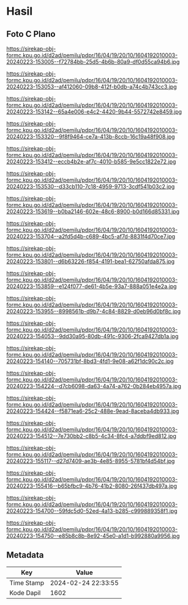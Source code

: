 # Hasil

## Foto C Plano

https://sirekap-obj-formc.kpu.go.id/d2ad/pemilu/pdpr/16/04/19/20/10/1604192010003-20240223-153005--f72784bb-25d5-4b6b-80a9-df0d55ca94b6.jpg

https://sirekap-obj-formc.kpu.go.id/d2ad/pemilu/pdpr/16/04/19/20/10/1604192010003-20240223-153053--af412060-09b8-412f-b0db-a74c4b743cc3.jpg

https://sirekap-obj-formc.kpu.go.id/d2ad/pemilu/pdpr/16/04/19/20/10/1604192010003-20240223-153142--65a4e006-e4c2-4420-9b44-5572742e8459.jpg

https://sirekap-obj-formc.kpu.go.id/d2ad/pemilu/pdpr/16/04/19/20/10/1604192010003-20240223-153320--9f8f9464-ce7a-413b-8ccb-16c19a48f908.jpg

https://sirekap-obj-formc.kpu.go.id/d2ad/pemilu/pdpr/16/04/19/20/10/1604192010003-20240223-153412--eccb4b2e-af7c-4010-b585-9e5cc1822e72.jpg

https://sirekap-obj-formc.kpu.go.id/d2ad/pemilu/pdpr/16/04/19/20/10/1604192010003-20240223-153530--d33cb110-7c18-4959-9713-3cdf541b03c2.jpg

https://sirekap-obj-formc.kpu.go.id/d2ad/pemilu/pdpr/16/04/19/20/10/1604192010003-20240223-153619--b0ba2146-602e-48c6-8900-b0d166d85331.jpg

https://sirekap-obj-formc.kpu.go.id/d2ad/pemilu/pdpr/16/04/19/20/10/1604192010003-20240223-153704--a2fd5d4b-c689-4bc5-af7d-8831f4d70ce7.jpg

https://sirekap-obj-formc.kpu.go.id/d2ad/pemilu/pdpr/16/04/19/20/10/1604192010003-20240223-153801--d6b63226-f854-4191-bea1-62750afda875.jpg

https://sirekap-obj-formc.kpu.go.id/d2ad/pemilu/pdpr/16/04/19/20/10/1604192010003-20240223-153859--e124f077-de61-4b5e-93a7-888a051e4e2a.jpg

https://sirekap-obj-formc.kpu.go.id/d2ad/pemilu/pdpr/16/04/19/20/10/1604192010003-20240223-153955--8998561b-d9b7-4c84-8829-d0eb96d0bf8c.jpg

https://sirekap-obj-formc.kpu.go.id/d2ad/pemilu/pdpr/16/04/19/20/10/1604192010003-20240223-154053--9dd30a95-80db-491c-9306-2fca9427db1a.jpg

https://sirekap-obj-formc.kpu.go.id/d2ad/pemilu/pdpr/16/04/19/20/10/1604192010003-20240223-154140--705731bf-8bd3-4fd1-9e08-a62f1dc90c2c.jpg

https://sirekap-obj-formc.kpu.go.id/d2ad/pemilu/pdpr/16/04/19/20/10/1604192010003-20240223-154224--d7cb6098-da63-4a74-a762-0b284eb4957a.jpg

https://sirekap-obj-formc.kpu.go.id/d2ad/pemilu/pdpr/16/04/19/20/10/1604192010003-20240223-154424--f5871ea6-25c2-488e-9ead-8aceba4db933.jpg

https://sirekap-obj-formc.kpu.go.id/d2ad/pemilu/pdpr/16/04/19/20/10/1604192010003-20240223-154512--7e730bb2-c8b5-4c34-8fc4-a7ddbf9ed812.jpg

https://sirekap-obj-formc.kpu.go.id/d2ad/pemilu/pdpr/16/04/19/20/10/1604192010003-20240223-155117--d27d7409-ae3b-4e85-8955-5781bf4d54bf.jpg

https://sirekap-obj-formc.kpu.go.id/d2ad/pemilu/pdpr/16/04/19/20/10/1604192010003-20240223-155416--b65bfbc9-4b76-41b2-8080-26f437db497a.jpg

https://sirekap-obj-formc.kpu.go.id/d2ad/pemilu/pdpr/16/04/19/20/10/1604192010003-20240223-154700--59fdc5d0-52ed-4a13-b285-c999889358f1.jpg

https://sirekap-obj-formc.kpu.go.id/d2ad/pemilu/pdpr/16/04/19/20/10/1604192010003-20240223-154750--e85b8c8b-8e92-45e0-a1d1-b992880a9956.jpg


## Metadata

| Key        | Value               |
| ---------- | ------------------- |
| Time Stamp | 2024-02-24 22:33:55 |
| Kode Dapil | 1602                |



